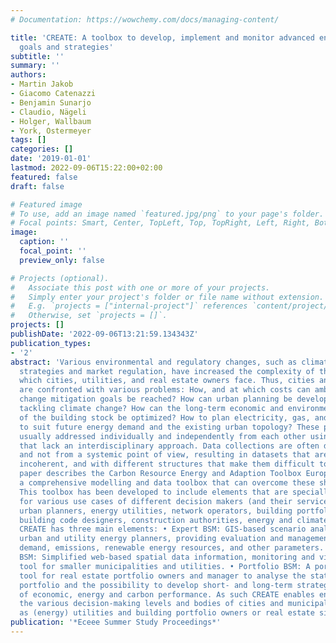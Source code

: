 ```yaml
---
# Documentation: https://wowchemy.com/docs/managing-content/

title: 'CREATE: A toolbox to develop, implement and monitor advanced energy and climate
  goals and strategies'
subtitle: ''
summary: ''
authors:
- Martin Jakob
- Giacomo Catenazzi
- Benjamin Sunarjo
- Claudio, Nägeli
- Holger, Wallbaum
- York, Ostermeyer
tags: []
categories: []
date: '2019-01-01'
lastmod: 2022-09-06T15:22:00+02:00
featured: false
draft: false

# Featured image
# To use, add an image named `featured.jpg/png` to your page's folder.
# Focal points: Smart, Center, TopLeft, Top, TopRight, Left, Right, BottomLeft, Bottom, BottomRight.
image:
  caption: ''
  focal_point: ''
  preview_only: false

# Projects (optional).
#   Associate this post with one or more of your projects.
#   Simply enter your project's folder or file name without extension.
#   E.g. `projects = ["internal-project"]` references `content/project/deep-learning/index.md`.
#   Otherwise, set `projects = []`.
projects: []
publishDate: '2022-09-06T13:21:59.134343Z'
publication_types:
- '2'
abstract: 'Various environmental and regulatory changes, such as climate change mitigation
  strategies and market regulation, have increased the complexity of the challenges
  which cities, utilities, and real estate owners face. Thus, cities and their utilities
  are confronted with various problems: How, and at which costs can ambitious climate
  change mitigation goals be reached? How can urban planning be developed while simultaneously
  tackling climate change? How can the long-term economic and environmental performance
  of the building stock be optimized? How to plan electricity, gas, and thermal networks
  to suit future energy demand and the existing urban topology? These problems are
  usually addressed individually and independently from each other using instruments
  that lack an interdisciplinary approach. Data collections are often done “ad hoc”
  and not from a systemic point of view, resulting in datasets that are often incomplete,
  incoherent, and with different structures that make them difficult to merge. The
  paper describes the Carbon Resource Energy and Adaption Toolbox Europe (CREATE),
  a comprehensive modelling and data toolbox that can overcome these shortcomings.
  This toolbox has been developed to include elements that are specially conceived
  for various use cases of different decision makers (and their service providers):
  urban planners, energy utilities, network operators, building portfolio owners,
  building code designers, construction authorities, energy and climate policy makers.
  CREATE has three main elements: • Expert BSM: GIS-based scenario analysis tool for
  urban and utility energy planners, providing evaluation and management of energy
  demand, emissions, renewable energy resources, and other parameters. • Basic Web
  BSM: Simplified web-based spatial data information, monitoring and visualization
  tool for smaller municipalities and utilities. • Portfolio BSM: A portfolio assessment
  tool for real estate portfolio owners and manager to analyse the status quo of their
  portfolio and the possibility to develop short- and long-term strategies in terms
  of economic, energy and carbon performance. As such CREATE enables engagement between
  the various decision-making levels and bodies of cities and municipalities as well
  as (energy) utilities and building portfolio owners or real estate site developers.  '
publication: '*Eceee Summer Study Proceedings*'
---
```

